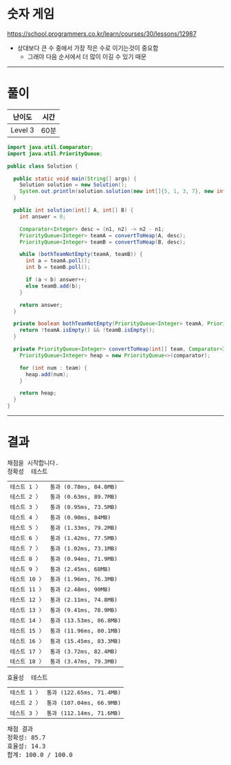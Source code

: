 # 숫자 게임

https://school.programmers.co.kr/learn/courses/30/lessons/12987

- 상대보다 큰 수 중에서 가장 작은 수로 이기는것이 중요함
  - 그래야 다음 순서에서 더 많이 이길 수 있기 때문

----

# 풀이

| 난이도     | 시간  |
|---------|-----|
| Level 3 | 60분 |

```java
import java.util.Comparator;
import java.util.PriorityQueue;

public class Solution {

  public static void main(String[] args) {
    Solution solution = new Solution();
    System.out.println(solution.solution(new int[]{5, 1, 3, 7}, new int[]{2, 2, 6, 8}));
  }

  public int solution(int[] A, int[] B) {
    int answer = 0;

    Comparator<Integer> desc = (n1, n2) -> n2 - n1;
    PriorityQueue<Integer> teamA = convertToHeap(A, desc);
    PriorityQueue<Integer> teamB = convertToHeap(B, desc);

    while (bothTeamNotEmpty(teamA, teamB)) {
      int a = teamA.poll();
      int b = teamB.poll();

      if (a < b) answer++;
      else teamB.add(b);
    }

    return answer;
  }

  private boolean bothTeamNotEmpty(PriorityQueue<Integer> teamA, PriorityQueue<Integer> teamB) {
    return !teamA.isEmpty() && !teamB.isEmpty();
  }

  private PriorityQueue<Integer> convertToHeap(int[] team, Comparator<Integer> comparator) {
    PriorityQueue<Integer> heap = new PriorityQueue<>(comparator);

    for (int num : team) {
      heap.add(num);
    }

    return heap;
  }
}
```

----

# 결과

<div id="output" class="console-output tab-pane fade in active show"><pre class="console-content"><div></div><div class="console-heading">채점을 시작합니다.</div><div class="console-message">정확성  테스트</div><table class="console-test-group" data-category="correctness"><tbody><tr data-testcase-id="22278"><td valign="top" class="td-label">테스트 1 <span>〉</span></td><td class="result passed">통과 (0.78ms, 84.8MB)</td></tr><tr data-testcase-id="22279"><td valign="top" class="td-label">테스트 2 <span>〉</span></td><td class="result passed">통과 (0.63ms, 89.7MB)</td></tr><tr data-testcase-id="22280"><td valign="top" class="td-label">테스트 3 <span>〉</span></td><td class="result passed">통과 (0.95ms, 73.5MB)</td></tr><tr data-testcase-id="22281"><td valign="top" class="td-label">테스트 4 <span>〉</span></td><td class="result passed">통과 (0.90ms, 84MB)</td></tr><tr data-testcase-id="22282"><td valign="top" class="td-label">테스트 5 <span>〉</span></td><td class="result passed">통과 (1.33ms, 79.2MB)</td></tr><tr data-testcase-id="22283"><td valign="top" class="td-label">테스트 6 <span>〉</span></td><td class="result passed">통과 (1.42ms, 77.5MB)</td></tr><tr data-testcase-id="22284"><td valign="top" class="td-label">테스트 7 <span>〉</span></td><td class="result passed">통과 (1.02ms, 73.1MB)</td></tr><tr data-testcase-id="22285"><td valign="top" class="td-label">테스트 8 <span>〉</span></td><td class="result passed">통과 (0.94ms, 71.9MB)</td></tr><tr data-testcase-id="22286"><td valign="top" class="td-label">테스트 9 <span>〉</span></td><td class="result passed">통과 (2.45ms, 68MB)</td></tr><tr data-testcase-id="22287"><td valign="top" class="td-label">테스트 10 <span>〉</span></td><td class="result passed">통과 (1.96ms, 76.3MB)</td></tr><tr data-testcase-id="22288"><td valign="top" class="td-label">테스트 11 <span>〉</span></td><td class="result passed">통과 (2.48ms, 90MB)</td></tr><tr data-testcase-id="22289"><td valign="top" class="td-label">테스트 12 <span>〉</span></td><td class="result passed">통과 (2.11ms, 74.8MB)</td></tr><tr data-testcase-id="22290"><td valign="top" class="td-label">테스트 13 <span>〉</span></td><td class="result passed">통과 (9.41ms, 78.9MB)</td></tr><tr data-testcase-id="22291"><td valign="top" class="td-label">테스트 14 <span>〉</span></td><td class="result passed">통과 (13.53ms, 86.8MB)</td></tr><tr data-testcase-id="22292"><td valign="top" class="td-label">테스트 15 <span>〉</span></td><td class="result passed">통과 (11.96ms, 80.1MB)</td></tr><tr data-testcase-id="22293"><td valign="top" class="td-label">테스트 16 <span>〉</span></td><td class="result passed">통과 (15.45ms, 83.3MB)</td></tr><tr data-testcase-id="22294"><td valign="top" class="td-label">테스트 17 <span>〉</span></td><td class="result passed">통과 (3.72ms, 82.4MB)</td></tr><tr data-testcase-id="22295"><td valign="top" class="td-label">테스트 18 <span>〉</span></td><td class="result passed">통과 (3.47ms, 79.3MB)</td></tr></tbody></table><div class="console-message">효율성  테스트</div><table class="console-test-group" data-category="effectiveness"><tbody><tr data-testcase-id="22296"><td valign="top" class="td-label">테스트 1 <span>〉</span></td><td class="result passed">통과 (122.65ms, 71.4MB)</td></tr><tr data-testcase-id="22297"><td valign="top" class="td-label">테스트 2 <span>〉</span></td><td class="result passed">통과 (107.04ms, 66.9MB)</td></tr><tr data-testcase-id="22298"><td valign="top" class="td-label">테스트 3 <span>〉</span></td><td class="result passed">통과 (112.14ms, 71.6MB)</td></tr></tbody></table><div class="console-heading">채점 결과</div><div class="console-message">정확성: 85.7</div><div class="console-message">효율성: 14.3</div><div class="console-message">합계: 100.0 / 100.0</div></pre></div>